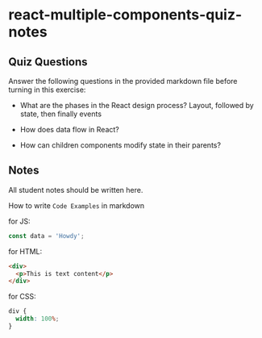 # react-multiple-components-quiz-notes

## Quiz Questions

Answer the following questions in the provided markdown file before turning in this exercise:

- What are the phases in the React design process?
  Layout, followed by state, then finally events
- How does data flow in React?

- How can children components modify state in their parents?

## Notes

All student notes should be written here.

How to write `Code Examples` in markdown

for JS:

```js
const data = 'Howdy';
```

for HTML:

```html
<div>
  <p>This is text content</p>
</div>
```

for CSS:

```css
div {
  width: 100%;
}
```
